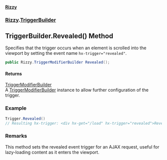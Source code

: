 #### [Rizzy](index.md 'index')
### [Rizzy](Rizzy.md 'Rizzy').[TriggerBuilder](Rizzy.TriggerBuilder.md 'Rizzy.TriggerBuilder')

## TriggerBuilder.Revealed() Method

Specifies that the trigger occurs when an element is scrolled into the viewport by setting the event name `hx-trigger="revealed"`.

```csharp
public Rizzy.TriggerModifierBuilder Revealed();
```

#### Returns
[TriggerModifierBuilder](Rizzy.TriggerModifierBuilder.md 'Rizzy.TriggerModifierBuilder')  
A [TriggerModifierBuilder](Rizzy.TriggerModifierBuilder.md 'Rizzy.TriggerModifierBuilder') instance to allow further configuration of the trigger.

### Example
  
```csharp  
Trigger.Revealed()  
// Resulting hx-trigger: <div hx-get="/load" hx-trigger="revealed">Reveal Me</div>  
```

### Remarks
This method sets the revealed event trigger for an AJAX request, useful for lazy-loading content as it enters the viewport.